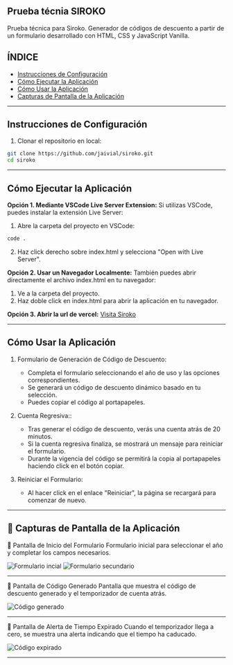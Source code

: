 ## **Prueba técnia SIROKO**
Prueba técnica para Siroko. Generador de códigos de descuento a partir de un formulario desarrollado con HTML, CSS y JavaScript Vanilla.

## **ÍNDICE**
- [Instrucciones de Configuración](#instrucciones-de-configuración)
- [Cómo Ejecutar la Aplicación](#cómo-ejecutar-la-aplicación)
- [Cómo Usar la Aplicación](#cómo-usar-la-aplicación)
- [Capturas de Pantalla de la Aplicación](#capturas-de-pantalla-de-la-aplicación)
---

## **Instrucciones de Configuración**
  1. Clonar el repositorio en local:
```bash
git clone https://github.com/jaivial/siroko.git
cd siroko
```

---

## **Cómo Ejecutar la Aplicación**
**Opción 1. Mediante VSCode Live Server Extension:**
Si utilizas VSCode, puedes instalar la extensión Live Server:

  1. Abre la carpeta del proyecto en VSCode:
  ```bash
  code .
  ```
  2. Haz click derecho sobre index.html y selecciona "Open with Live Server".

**Opción 2. Usar un Navegador Localmente:**
También puedes abrir directamente el archivo index.html en tu navegador:

  1. Ve a la carpeta del proyecto.
  2. Haz doble click en index.html para abrir la aplicación en tu navegador.

**Opción 3. Abrir la url de vercel:**
[Visita Siroko](https://siroko.vercel.app)



---

## **Cómo Usar la Aplicación**
1. Formulario de Generación de Código de Descuento:
   - Completa el formulario seleccionando el año de uso y las opciones correspondientes.
   - Se generará un código de descuento dinámico basado en tu selección.
   - Puedes copiar el código al portapapeles.
     

2. Cuenta Regresiva::
   - Tras generar el código de descuento, verás una cuenta atrás de 20 minutos.
   - Si la cuenta regresiva finaliza, se mostrará un mensaje para reiniciar el formulario.
   - Durante la vigencia del código se permitirá la copia al portapapeles haciendo click en el botón copiar.
     

3. Reiniciar el Formulario:
   - Al hacer click en el enlace "Reiniciar", la página se recargará para comenzar de nuevo.
     

---

## **📸 Capturas de Pantalla de la Aplicación**
🔹 Pantalla de Inicio del Formulario
Formulario inicial para seleccionar el año y completar los campos necesarios.

![Formulario incial](public/tutorial1.png)
![Formulario secundario](public/tutorial2.png)

---

🔹 Pantalla de Código Generado
Pantalla que muestra el código de descuento generado y el temporizador de cuenta atrás.

![Código generado](public/tutorial3.png)

---

🔹 Pantalla de Alerta de Tiempo Expirado
Cuando el temporizador llega a cero, se muestra una alerta indicando que el tiempo ha caducado.

![Código expirado](public/tutorial4.png)

---
